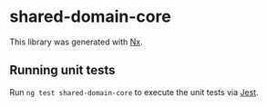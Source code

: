 # shared-domain-core

This library was generated with [Nx](https://nx.dev).

## Running unit tests

Run `ng test shared-domain-core` to execute the unit tests via [Jest](https://jestjs.io).
